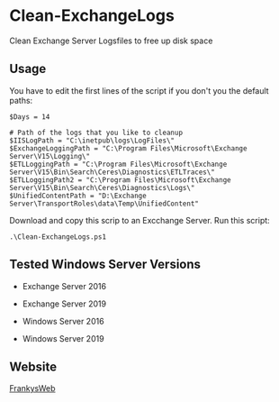 # Clean-ExchangeLogs
 Clean Exchange Server Logsfiles to free up disk space

## Usage
You have to edit the first lines of the script if you don't you the default paths:

```
$Days = 14

# Path of the logs that you like to cleanup
$IISLogPath = "C:\inetpub\logs\LogFiles\"
$ExchangeLoggingPath = "C:\Program Files\Microsoft\Exchange Server\V15\Logging\"
$ETLLoggingPath = "C:\Program Files\Microsoft\Exchange Server\V15\Bin\Search\Ceres\Diagnostics\ETLTraces\"
$ETLLoggingPath2 = "C:\Program Files\Microsoft\Exchange Server\V15\Bin\Search\Ceres\Diagnostics\Logs\"
$UnifiedContentPath = "D:\Exchange Server\TransportRoles\data\Temp\UnifiedContent"
```

Download and copy this scrip to an Excchange Server.
Run this script:

```
.\Clean-ExchangeLogs.ps1
```

## Tested Windows Server Versions

 - Exchange Server 2016
 - Exchange Server 2019

 - Windows Server 2016
 - Windows Server 2019

## Website
 [FrankysWeb](https://www.frankysweb.de/)
 